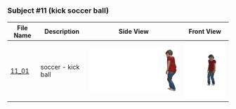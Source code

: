 ### Subject #11 (kick soccer ball)
|File Name|Description|Side View|Front View|
|-|-|-|-|
|[11_01](https://github.com/Shriinivas/cmubvh/raw/main/Sequence-010-014/11/Data/11_01.zip)|soccer - kick ball|<img src="https://github.com/Shriinivas/cmubvhgifs/blob/main/Sequence-010-014/11/11_01_0.gif"/>|<img src="https://github.com/Shriinivas/cmubvhgifs/blob/main/Sequence-010-014/11/11_01_1.gif"/>|
